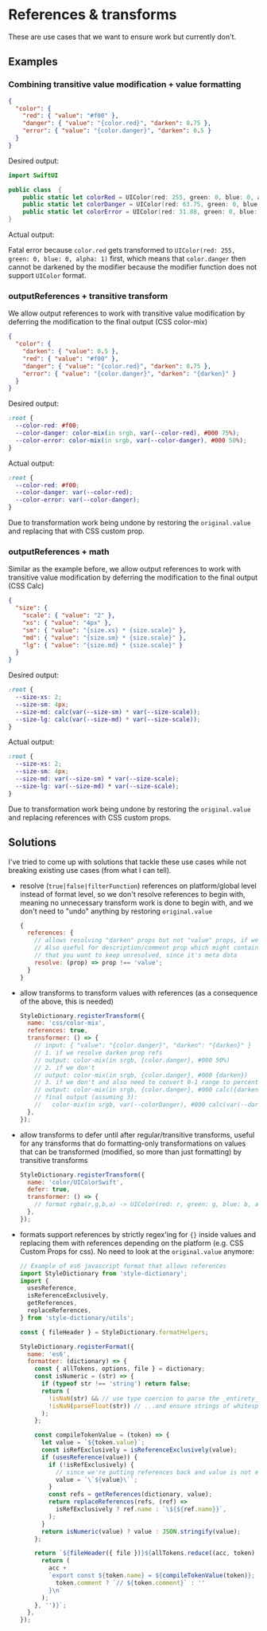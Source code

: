 # References & transforms

These are use cases that we want to ensure work but currently don't.

## Examples

### Combining transitive value modification + value formatting

```json
{
  "color": {
    "red": { "value": "#f00" },
    "danger": { "value": "{color.red}", "darken": 0.75 },
    "error": { "value": "{color.danger}", "darken": 0.5 }
  }
}
```

Desired output:

```swift
import SwiftUI

public class  {
    public static let colorRed = UIColor(red: 255, green: 0, blue: 0, alpha: 1);
    public static let colorDanger = UIColor(red: 63.75, green: 0, blue: 0, alpha: 1);
    public static let colorError = UIColor(red: 31.88, green: 0, blue: 0, alpha: 1);
}
```

Actual output:

Fatal error because `color.red` gets transformed to `UIColor(red: 255, green: 0, blue: 0, alpha: 1)` first, which means that `color.danger` then cannot be darkened by the modifier because the modifier function does not support `UIColor` format.

### outputReferences + transitive transform

We allow output references to work with transitive value modification by deferring the modification to the final output (CSS color-mix)

```json
{
  "color": {
    "darken": { "value": 0.5 },
    "red": { "value": "#f00" },
    "danger": { "value": "{color.red}", "darken": 0.75 },
    "error": { "value": "{color.danger}", "darken": "{darken}" }
  }
}
```

Desired output:

```css
:root {
  --color-red: #f00;
  --color-danger: color-mix(in srgb, var(--color-red), #000 75%);
  --color-error: color-mix(in srgb, var(--color-danger), #000 50%);
}
```

Actual output:

```css
:root {
  --color-red: #f00;
  --color-danger: var(--color-red);
  --color-error: var(--color-danger);
}
```

Due to transformation work being undone by restoring the `original.value` and replacing that with CSS custom prop.

### outputReferences + math

Similar as the example before, we allow output references to work with transitive value modification by deferring the modification to the final output (CSS Calc)

```json
{
  "size": {
    "scale": { "value": "2" },
    "xs": { "value": "4px" },
    "sm": { "value": "{size.xs} * {size.scale}" },
    "md": { "value": "{size.sm} * {size.scale}" },
    "lg": { "value": "{size.md} * {size.scale}" }
  }
}
```

Desired output:

```css
:root {
  --size-xs: 2;
  --size-sm: 4px;
  --size-md: calc(var(--size-sm) * var(--size-scale));
  --size-lg: calc(var(--size-md) * var(--size-scale));
}
```

Actual output:

```css
:root {
  --size-xs: 2;
  --size-sm: 4px;
  --size-md: var(--size-sm) * var(--size-scale);
  --size-lg: var(--size-md) * var(--size-scale);
}
```

Due to transformation work being undone by restoring the `original.value` and replacing references with CSS custom props.

## Solutions

I've tried to come up with solutions that tackle these use cases while not breaking existing use cases (from what I can tell).

- resolve (`true|false|filterFunction`) references on platform/global level instead of format level, so we don't resolve references to begin with, meaning no unnecessary transform work is done to begin with, and we don't need to "undo" anything by restoring `original.value`

  ```js
  {
    references: {
      // allows resolving "darken" props but not "value" props, if we want.
      // Also useful for description/comment prop which might contain references
      // that you want to keep unresolved, since it's meta data
      resolve: (prop) => prop !== 'value';
    }
  }
  ```

- allow transforms to transform values with references (as a consequence of the above, this is needed)

  ```js
  StyleDictionary.registerTransform({
    name: 'css/color-mix',
    references: true,
    transformer: () => {
      // input: { "value": "{color.danger}", "darken": "{darken}" }
      // 1. if we resolve darken prop refs
      // output: color-mix(in srgb, {color.danger}, #000 50%)
      // 2. if we don't
      // output: color-mix(in srgb, {color.danger}, #000 {darken})
      // 3. if we don't and also need to convert 0-1 range to percentages
      // output: color-mix(in srgb, {color.danger}, #000 calc({darken} * 100%))
      // final output (assuming 3):
      //   color-mix(in srgb, var(--colorDanger), #000 calc(var(--darken) * 100%))
    },
  });
  ```

- allow transforms to defer until after regular/transitive transforms,
  useful for any transforms that do formatting-only transformations on values
  that can be transformed (modified, so more than just formatting) by transitive transforms

  ```js
  StyleDictionary.registerTransform({
    name: 'color/UIColorSwift',
    defer: true,
    transformer: () => {
      // format rgba(r,g,b,a) -> UIColor(red: r, green: g, blue: b, alpha: a)
    },
  });
  ```

- formats support references by strictly regex'ing for `{}` inside values and replacing them with references depending on the platform (e.g. CSS Custom Props for css). No need to look at the `original.value` anymore:

  ```js
  // Example of es6 javascript format that allows references
  import StyleDictionary from 'style-dictionary';
  import {
    usesReference,
    isReferenceExclusively,
    getReferences,
    replaceReferences,
  } from 'style-dictionary/utils';

  const { fileHeader } = StyleDictionary.formatHelpers;

  StyleDictionary.registerFormat({
    name: 'es6',
    formatter: (dictionary) => {
      const { allTokens, options, file } = dictionary;
      const isNumeric = (str) => {
        if (typeof str !== 'string') return false;
        return (
          !isNaN(str) && // use type coercion to parse the _entirety_ of the string (`parseFloat` alone does not do this)...
          !isNaN(parseFloat(str)) // ...and ensure strings of whitespace fail
        );
      };

      const compileTokenValue = (token) => {
        let value = `${token.value}`;
        const isRefExclusively = isReferenceExclusively(value);
        if (usesReference(value)) {
          if (!isRefExclusively) {
            // since we're putting references back and value is not exclusively a reference, use template literals
            value = `\`${value}\``;
          }
          const refs = getReferences(dictionary, value);
          return replaceReferences(refs, (ref) =>
            isRefExclusively ? ref.name : `\${${ref.name}}`,
          );
        }
        return isNumeric(value) ? value : JSON.stringify(value);
      };

      return `${fileHeader({ file })}${allTokens.reduce((acc, token) => {
        return (
          acc +
          `export const ${token.name} = ${compileTokenValue(token)}; ${
            token.comment ? `// ${token.comment}` : ''
          }\n`
        );
      }, '')}`;
    },
  });
  ```

